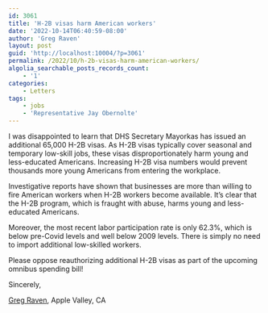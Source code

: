 ```yaml
---
id: 3061
title: 'H-2B visas harm American workers'
date: '2022-10-14T06:40:59-08:00'
author: 'Greg Raven'
layout: post
guid: 'http://localhost:10004/?p=3061'
permalink: /2022/10/h-2b-visas-harm-american-workers/
algolia_searchable_posts_records_count:
    - '1'
categories:
    - Letters
tags:
    - jobs
    - 'Representative Jay Obernolte'
---
```


I was disappointed to learn that DHS Secretary Mayorkas has issued an additional 65,000 H-2B visas. As H-2B visas typically cover seasonal and temporary low-skill jobs, these visas disproportionately harm young and less-educated Americans. Increasing H-2B visa numbers would prevent thousands more young Americans from entering the workplace.

Investigative reports have shown that businesses are more than willing to fire American workers when H-2B workers become available. It’s clear that the H-2B program, which is fraught with abuse, harms young and less-educated Americans.

Moreover, the most recent labor participation rate is only 62.3%, which is below pre-Covid levels and well below 2009 levels. There is simply no need to import additional low-skilled workers.

Please oppose reauthorizing additional H-2B visas as part of the upcoming omnibus spending bill!

Sincerely,

[Greg Raven](https://www.gregraven.org/), Apple Valley, CA